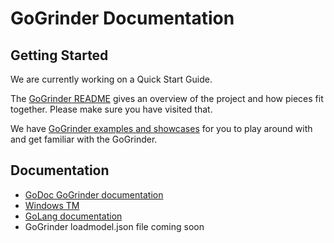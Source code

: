 GoGrinder Documentation
=================================

## Getting Started

We are currently working on a Quick Start Guide. 

The [GoGrinder README](/README.md) gives an overview of the project and how pieces fit together. Please make sure you have visited that.

We have [GoGrinder examples and showcases](../examples/) for you to play around with and get familiar with the GoGrinder.

## Documentation

* [GoDoc GoGrinder documentation](https://godoc.org/github.com/finklabs/GoGrinder)
* [Windows TM](windows_tm.md)
* [GoLang documentation](https://golang.org/pkg/net/http/)
* GoGrinder loadmodel.json file coming soon


